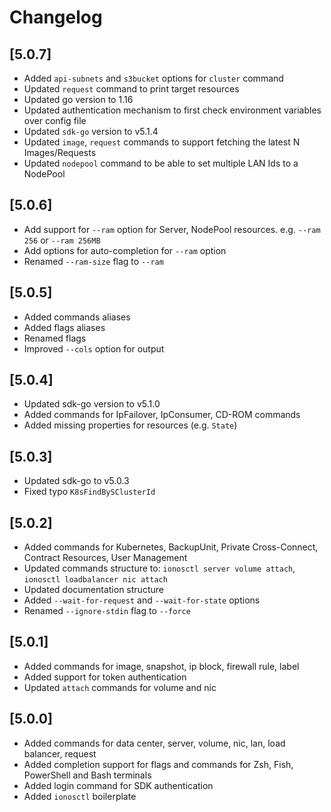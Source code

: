 # Changelog

## [5.0.7]
 
- Added `api-subnets` and `s3bucket` options for `cluster` command
- Updated `request` command to print target resources
- Updated go version to 1.16
- Updated authentication mechanism to first check environment variables over config file
- Updated `sdk-go` version to v5.1.4
- Updated `image`, `request` commands to support fetching the latest N Images/Requests
- Updated `nodepool` command to be able to set multiple LAN Ids to a NodePool

## [5.0.6]

- Add support for `--ram` option for Server, NodePool resources. e.g. `--ram 256` or `--ram 256MB`
- Add options for auto-completion for `--ram` option
- Renamed `--ram-size` flag to `--ram`

## [5.0.5]

- Added commands aliases
- Added flags aliases
- Renamed flags
- Improved `--cols` option for output

## [5.0.4]

- Updated sdk-go version to v5.1.0
- Added commands for IpFailover, IpConsumer, CD-ROM commands
- Added missing properties for resources (e.g. `State`)

## [5.0.3]

- Updated sdk-go to v5.0.3
- Fixed typo `K8sFindBySClusterId`

## [5.0.2]

- Added commands for Kubernetes, BackupUnit, Private Cross-Connect, Contract Resources, User Management
- Updated commands structure to: `ionosctl server volume attach`, `ionosctl loadbalancer nic attach`
- Updated documentation structure
- Added `--wait-for-request` and `--wait-for-state` options
- Renamed `--ignore-stdin` flag to `--force`

## [5.0.1]

- Added commands for image, snapshot, ip block, firewall rule, label
- Added support for token authentication
- Updated `attach` commands for volume and nic

## [5.0.0]

- Added commands for data center, server, volume, nic, lan, load balancer, request
- Added completion support for flags and commands for Zsh, Fish, PowerShell and Bash terminals
- Added login command for SDK authentication
- Added `ionosctl` boilerplate
